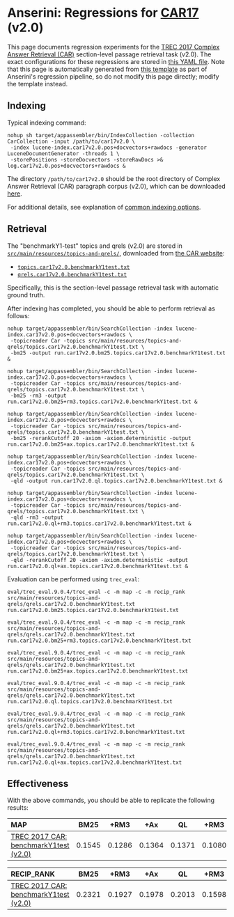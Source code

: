 # Anserini: Regressions for [CAR17](http://trec-car.cs.unh.edu/) (v2.0)

This page documents regression experiments for the [TREC 2017 Complex Answer Retrieval (CAR)](http://trec-car.cs.unh.edu/) section-level passage retrieval task (v2.0).
The exact configurations for these regressions are stored in [this YAML file](../src/main/resources/regression/car17v2.0.yaml).
Note that this page is automatically generated from [this template](../src/main/resources/docgen/templates/car17v2.0.template) as part of Anserini's regression pipeline, so do not modify this page directly; modify the template instead.

## Indexing

Typical indexing command:

```
nohup sh target/appassembler/bin/IndexCollection -collection CarCollection -input /path/to/car17v2.0 \
 -index lucene-index.car17v2.0.pos+docvectors+rawdocs -generator LuceneDocumentGenerator -threads 1 \
 -storePositions -storeDocvectors -storeRawDocs >& log.car17v2.0.pos+docvectors+rawdocs &
```

The directory `/path/to/car17v2.0` should be the root directory of Complex Answer Retrieval (CAR) paragraph corpus (v2.0), which can be downloaded [here](http://trec-car.cs.unh.edu/datareleases/).

For additional details, see explanation of [common indexing options](common-indexing-options.md).

## Retrieval

The "benchmarkY1-test" topics and qrels (v2.0) are stored in [`src/main/resources/topics-and-qrels/`](../src/main/resources/topics-and-qrels/), downloaded from [the CAR website](http://trec-car.cs.unh.edu/datareleases/):

+ [`topics.car17v2.0.benchmarkY1test.txt`](../src/main/resources/topics-and-qrels/topics.car17v2.0.benchmarkY1test.txt)
+ [`qrels.car17v2.0.benchmarkY1test.txt`](../src/main/resources/topics-and-qrels/qrels.car17v2.0.benchmarkY1test.txt)

Specifically, this is the section-level passage retrieval task with automatic ground truth.

After indexing has completed, you should be able to perform retrieval as follows:

```
nohup target/appassembler/bin/SearchCollection -index lucene-index.car17v2.0.pos+docvectors+rawdocs \
 -topicreader Car -topics src/main/resources/topics-and-qrels/topics.car17v2.0.benchmarkY1test.txt \
 -bm25 -output run.car17v2.0.bm25.topics.car17v2.0.benchmarkY1test.txt &

nohup target/appassembler/bin/SearchCollection -index lucene-index.car17v2.0.pos+docvectors+rawdocs \
 -topicreader Car -topics src/main/resources/topics-and-qrels/topics.car17v2.0.benchmarkY1test.txt \
 -bm25 -rm3 -output run.car17v2.0.bm25+rm3.topics.car17v2.0.benchmarkY1test.txt &

nohup target/appassembler/bin/SearchCollection -index lucene-index.car17v2.0.pos+docvectors+rawdocs \
 -topicreader Car -topics src/main/resources/topics-and-qrels/topics.car17v2.0.benchmarkY1test.txt \
 -bm25 -rerankCutoff 20 -axiom -axiom.deterministic -output run.car17v2.0.bm25+ax.topics.car17v2.0.benchmarkY1test.txt &

nohup target/appassembler/bin/SearchCollection -index lucene-index.car17v2.0.pos+docvectors+rawdocs \
 -topicreader Car -topics src/main/resources/topics-and-qrels/topics.car17v2.0.benchmarkY1test.txt \
 -qld -output run.car17v2.0.ql.topics.car17v2.0.benchmarkY1test.txt &

nohup target/appassembler/bin/SearchCollection -index lucene-index.car17v2.0.pos+docvectors+rawdocs \
 -topicreader Car -topics src/main/resources/topics-and-qrels/topics.car17v2.0.benchmarkY1test.txt \
 -qld -rm3 -output run.car17v2.0.ql+rm3.topics.car17v2.0.benchmarkY1test.txt &

nohup target/appassembler/bin/SearchCollection -index lucene-index.car17v2.0.pos+docvectors+rawdocs \
 -topicreader Car -topics src/main/resources/topics-and-qrels/topics.car17v2.0.benchmarkY1test.txt \
 -qld -rerankCutoff 20 -axiom -axiom.deterministic -output run.car17v2.0.ql+ax.topics.car17v2.0.benchmarkY1test.txt &
```

Evaluation can be performed using `trec_eval`:

```
eval/trec_eval.9.0.4/trec_eval -c -m map -c -m recip_rank src/main/resources/topics-and-qrels/qrels.car17v2.0.benchmarkY1test.txt run.car17v2.0.bm25.topics.car17v2.0.benchmarkY1test.txt

eval/trec_eval.9.0.4/trec_eval -c -m map -c -m recip_rank src/main/resources/topics-and-qrels/qrels.car17v2.0.benchmarkY1test.txt run.car17v2.0.bm25+rm3.topics.car17v2.0.benchmarkY1test.txt

eval/trec_eval.9.0.4/trec_eval -c -m map -c -m recip_rank src/main/resources/topics-and-qrels/qrels.car17v2.0.benchmarkY1test.txt run.car17v2.0.bm25+ax.topics.car17v2.0.benchmarkY1test.txt

eval/trec_eval.9.0.4/trec_eval -c -m map -c -m recip_rank src/main/resources/topics-and-qrels/qrels.car17v2.0.benchmarkY1test.txt run.car17v2.0.ql.topics.car17v2.0.benchmarkY1test.txt

eval/trec_eval.9.0.4/trec_eval -c -m map -c -m recip_rank src/main/resources/topics-and-qrels/qrels.car17v2.0.benchmarkY1test.txt run.car17v2.0.ql+rm3.topics.car17v2.0.benchmarkY1test.txt

eval/trec_eval.9.0.4/trec_eval -c -m map -c -m recip_rank src/main/resources/topics-and-qrels/qrels.car17v2.0.benchmarkY1test.txt run.car17v2.0.ql+ax.topics.car17v2.0.benchmarkY1test.txt
```

## Effectiveness

With the above commands, you should be able to replicate the following results:

MAP                                     | BM25      | +RM3      | +Ax       | QL        | +RM3      | +Ax       |
:---------------------------------------|-----------|-----------|-----------|-----------|-----------|-----------|
[TREC 2017 CAR: benchmarkY1test (v2.0)](../src/main/resources/topics-and-qrels/topics.car17v2.0.benchmarkY1test.txt)| 0.1545    | 0.1286    | 0.1364    | 0.1371    | 0.1080    | 0.1077    |


RECIP_RANK                              | BM25      | +RM3      | +Ax       | QL        | +RM3      | +Ax       |
:---------------------------------------|-----------|-----------|-----------|-----------|-----------|-----------|
[TREC 2017 CAR: benchmarkY1test (v2.0)](../src/main/resources/topics-and-qrels/topics.car17v2.0.benchmarkY1test.txt)| 0.2321    | 0.1927    | 0.1978    | 0.2013    | 0.1598    | 0.1588    |
